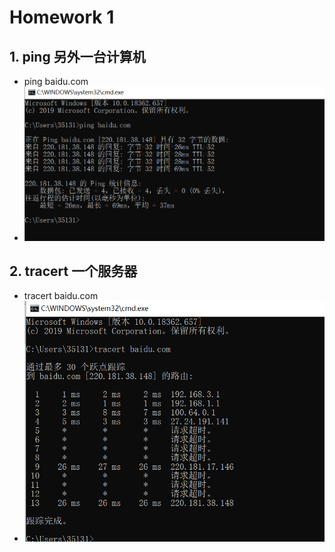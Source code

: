 # Homework 1

## 1. ping 另外一台计算机

- ping baidu.com
- ![ping](https://github.com/JasonZhu-WHU/Images-for-md/blob/master/ping.PNG)

## 2. tracert 一个服务器

- tracert baidu.com
- ![tracert](https://github.com/JasonZhu-WHU/Images-for-md/blob/master/tracert.PNG)

